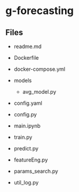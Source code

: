 # g-forecasting

## Files
- readme.md
- Dockerfile
- docker-compose.yml
- models
  - avg_model.py
  

- config.yaml
- config.py
- main.ipynb
- train.py
- predict.py
- featureEng.py
- params_search.py
- util_log.py